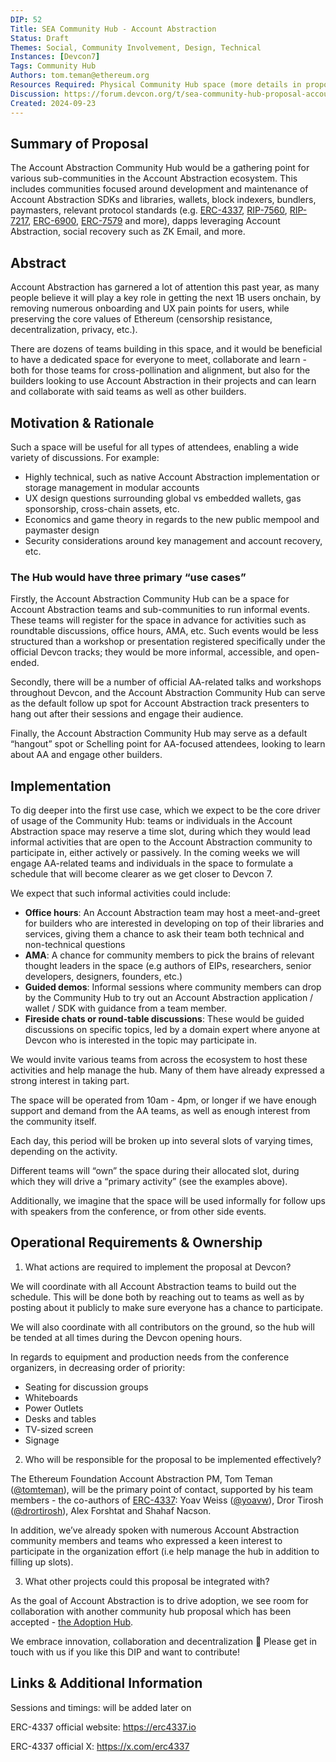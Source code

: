 ```yaml
---
DIP: 52
Title: SEA Community Hub - Account Abstraction
Status: Draft
Themes: Social, Community Involvement, Design, Technical
Instances: [Devcon7]
Tags: Community Hub
Authors: tom.teman@ethereum.org
Resources Required: Physical Community Hub space (more details in proposal)
Discussion: https://forum.devcon.org/t/sea-community-hub-proposal-account-abstraction-hub/3837
Created: 2024-09-23
---
```


## Summary of Proposal

The Account Abstraction Community Hub would be a gathering point for various sub-communities in the Account Abstraction ecosystem. This includes communities focused around development and maintenance of Account Abstraction SDKs and libraries, wallets, block indexers, bundlers, paymasters, relevant protocol standards (e.g. [ERC-4337](https://www.erc4337.io/), [RIP-7560](https://www.rip7560.io/), [RIP-7217](https://eips.ethereum.org/EIPS/eip-7212), [ERC-6900](https://www.erc6900.io/), [ERC-7579](https://erc7579.com/) and more), dapps leveraging Account Abstraction, social recovery such as ZK Email, and more.


## Abstract

Account Abstraction has garnered a lot of attention this past year, as many people believe it will play a key role in getting the next 1B users onchain, by removing numerous onboarding and UX pain points for users, while preserving the core values of Ethereum (censorship resistance, decentralization, privacy, etc.). 

There are dozens of teams building in this space, and it would be beneficial to have a dedicated space for everyone to meet, collaborate and learn - both for those teams for cross-pollination and alignment, but also for the builders looking to use Account Abstraction in their projects and can learn and collaborate with said teams as well as other builders.

## Motivation & Rationale

Such a space will be useful for all types of attendees, enabling a wide variety of discussions. For example:

* Highly technical, such as native Account Abstraction implementation or storage management in modular accounts
* UX design questions surrounding global vs embedded wallets, gas sponsorship, cross-chain assets, etc. 
* Economics and game theory in regards to the new public mempool and paymaster design
* Security considerations around key management and account recovery, etc.

### The Hub would have three primary “use cases”

Firstly, the Account Abstraction Community Hub can be a space for Account Abstraction teams and sub-communities to run informal events. These teams will register for the space in advance for activities such as roundtable discussions, office hours, AMA, etc. Such events would be less structured than a workshop or presentation registered specifically under the official Devcon tracks; they would be more informal, accessible, and open-ended.

Secondly, there will be a number of official AA-related talks and workshops throughout Devcon, and the Account Abstraction Community Hub can serve as the default follow up spot for Account Abstraction track presenters to hang out after their sessions and engage their audience.

Finally, the Account Abstraction Community Hub may serve as a default “hangout” spot or Schelling point for AA-focused attendees, looking to learn about AA and engage other builders.

## Implementation

To dig deeper into the first use case, which we expect to be the core driver of usage of the Community Hub: teams or individuals in the Account Abstraction space may reserve a time slot, during which they would lead informal activities that are open to the Account Abstraction community to participate in, either actively or passively. In the coming weeks we will engage AA-related teams and individuals in the space to formulate a schedule that will become clearer as we get closer to Devcon 7.

We expect that such informal activities could include:

* **Office hours**: An Account Abstraction team may host a meet-and-greet for builders who are interested in developing on top of their libraries and services, giving them a chance to ask their team both technical and non-technical questions
* **AMA**: A chance for community members to pick the brains of relevant thought leaders in the space (e.g authors of EIPs, researchers, senior developers, designers, founders, etc.)
* **Guided demos**: Informal sessions where community members can drop by the Community Hub to try out an Account Abstraction application / wallet / SDK with guidance from a team member.
* **Fireside chats or round-table discussions**: These would be guided discussions on specific topics, led by a domain expert where anyone at Devcon who is interested in the topic may participate in.

We would invite various teams from across the ecosystem to host these activities and help manage the hub. Many of them have already expressed a strong interest in taking part.

The space will be operated from 10am - 4pm, or longer if we have enough support and demand from the AA teams, as well as enough interest from the community itself.

Each day, this period will be broken up into several slots of varying times, depending on the activity.

Different teams will “own” the space during their allocated slot, during which they will drive a “primary activity” (see the examples above).

Additionally, we imagine that the space will be used informally for follow ups with speakers from the conference, or from other side events.


## Operational Requirements & Ownership

1. What actions are required to implement the proposal at Devcon?

We will coordinate with all Account Abstraction teams to build out the schedule. This will be done both by reaching out to teams as well as by posting about it publicly to make sure everyone has a chance to participate.

We will also coordinate with all contributors on the ground, so the hub will be tended at all times during the Devcon opening hours. 

In regards to equipment and production needs from the conference organizers, in decreasing order of priority:

* Seating for discussion groups
* Whiteboards
* Power Outlets
* Desks and tables
* TV-sized screen
* Signage

2. Who will be responsible for the proposal to be implemented effectively?

The Ethereum Foundation Account Abstraction PM, Tom Teman ([@tomteman](https://x.com/tomteman)), will be the primary point of contact, supported by his team members - the co-authors of [ERC-4337](https://github.com/ethereum/ercs/blob/master/ERCS/erc-4337.md): Yoav Weiss ([@yoavw](https://x.com/yoavw)), Dror Tirosh ([@drortirosh](https://x.com/drortirosh)), Alex Forshtat and Shahaf Nacson.

In addition, we’ve already spoken with numerous Account Abstraction community members and teams who expressed a keen interest to participate in the organization effort (i.e help manage the hub in addition to filling up slots). 

3. What other projects could this proposal be integrated with?

As the goal of Account Abstraction is to drive adoption, we see room for collaboration with another community hub proposal which has been accepted - [the Adoption Hub](https://forum.devcon.org/t/sea-community-hub-proposal-adoption-hub/3757).


We embrace innovation, collaboration and decentralization 💚 Please get in touch with us if you like this DIP and want to contribute!


## Links & Additional Information

Sessions and timings: will be added later on

ERC-4337 official website: https://erc4337.io

ERC-4337 official X: https://x.com/erc4337
